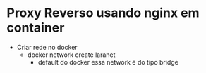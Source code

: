 # Proxy Reverso usando nginx em container

- Criar rede no docker
  - docker network create laranet
    - default do docker essa network é do tipo bridge
